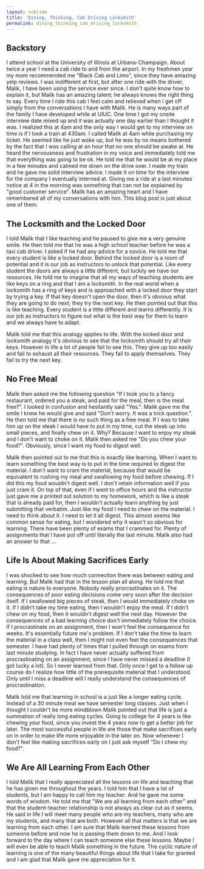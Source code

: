 ```yaml
---
layout: sublime
title: 'Dining, Thinking, Cab Driving Locksmith'
permalink: dining_thinking_cab_driving_locksmith
---
```


## Backstory

I attend school at the University of Illinois at Urbana-Champaign. About twice a year I need a cab ride to and from the airport. In my freshmen year my mom recommended me "Black Cab and Limo", since they have amazing yelp reviews. I was indifferent at first, but after one ride with the driver, Malik, I have been using the service ever since. I don't quite know how to explain it, but Malik has an amazing talent; he always knows the right thing to say. Every time I ride this cab I feel calm and relieved when I get off simply from the conversations I have with Malik. He is many ways part of the family I have developed while at UIUC. One time I got my onsite interview date mixed up and it was actually one day earlier than I thought it was. I realized this at 4am and the only way I would get to my interview on time is if I took a train at 430am. I called Malik at 4am while purchasing my ticket. He seemed like he just woke up, but he was by no means bothered by the fact that I was calling at an hour that no one should be awake at. He heard the nervousness and frustration in my voice and immediately told me that everything was going to be ok. He told me that he would be at my place in a few minutes and calmed me down on the drive over. I made my train and he gave me solid interview advice. I made it on time for the interview for the company I eventually interned at. Giving me a ride at a last minutes notice at 4 in the morning was something that can not be explained by "good customer service". Malik has an amazing heart and I have remembered all of my conversations with him. This blog post is just about one of them.

## The Locksmith and the Locked Door

I told Malik that I like teaching and he paused to give me a very genuine smile. He then told me that he was a high school teacher before he was a taxi cab driver. I asked if he had any advice for a novice. He told me that every student is like a locked door. Behind the locked door is a room of potential and it is our job as instructors to unlock that potential. Like every student the doors are always a little different, but luckily we have our resources. He told me to imagine that all my ways of teaching students are like keys on a ring and that I am a locksmith. In the real world when a locksmith has a ring of keys and is approached with a locked door they start by trying a key. If that key doesn't open the door, then it's obvious what they are going to do next; they try the next key. He then pointed out that this is like teaching. Every student is a little different and learns differently. It is our job as instructors to figure out what is the best way for them to learn and we always have to adapt.

Malik told me that this analogy applies to life. With the locked door and locksmith analogy it's obvious to see that the locksmith should try all their keys. However in life a lot of people fail to see this. They give up too easily and fail to exhaust all their resources. They fail to apply themselves. They fail to try the next key.

## No Free Meal

Malik then asked me the following question "If I took you to a fancy restaurant, ordered you a steak, and paid for the meal, then is the meal free?". I looked in confusion and hesitantly said "Yes.". Malik gave me the smile I knew he would give and said "Don't worry. It was a trick question.". He then told me that there is no such thing as a free meal. If I was to take him up on the steak I would have to put in my time, cut the steak up into small pieces, and finally chew on it. Why? Because I want to enjoy my steak and I don't want to choke on it. Malik then asked me "Do you chew your food?". Obviously, since I want my food to digest well.

Malik then pointed out to me that this is exactly like learning. When I want to learn something the best way is to put in the time required to digest the material. I don't want to cram the material, because that would be equivalent to rushing my meal and swallowing my food before chewing. If I did this my food wouldn't digest well. I don't retain information well if you just cram it. On top of that, even if I went to office hours and the instructor just gave me a printed out solution to my homework, which is like a steak that is already paid for, then I wouldn't actually learn anything by just submitting that verbatim. Just like my food I need to chew on the material. I need to think about it. I need to let it all digest. This almost seems like common sense for eating, but I wondered why it wasn't so obvious for learning. There have been plenty of exams that I crammed for. Plenty of assignments that I have put off until literally the last minute. Malik also had an answer to that ...

## Life Is About Making Sacrifices Early

I was shocked to see how much connection there was between eating and learning. But Malik had that in the lesson plan all along. He told me that eating is nature to everyone. Nobody really procrastinates on it. The consequences of poor eating decisions come very soon after the decision itself. If I swallowed big pieces of steak, then I would immediately choke on it. If I didn't take my time eating, then I wouldn't enjoy the meal. If I didn't chew on my food, then it wouldn't digest well the next day. However the consequences of a bad learning choice don't immediately follow the choice. If I procrastinate on an assignment, then I won't feel the consequence for weeks. It's essentially future me's problem. If I don't take the time to learn the material in a class well, then I might not even feel the consequences that semester. I have had plenty of times that I pulled through on exams from last minute studying. In fact I have never actually suffered from procrastinating on an assignment, since I have never missed a deadline (I got lucky a lot). So I never learned from that. Only once I get to a follow up course do I realize how little of the prerequisite material that I understood. Only until I miss a deadline will I really understand the consequences of procrastination.

Malik told me that learning in school is a just like a longer eating cycle. Instead of a 30 minute meal we have semester long classes. Just when I thought I couldn't be more mindblown Malik pointed out that life is just a summation of really long eating cycles. Going to college for 4 years is like chewing your food, since you invest the 4 years now to get a better job for later. The most successful people in life are those that make sacrifices early on in order to make life more enjoyable in the later on. Now whenever I don't feel like making sacrifices early on I just ask myself "Do I chew my food?".

## We Are All Learning From Each Other

I told Malik that I really appreciated all the lessons on life and teaching that he has given me throughout the years. I told him that I have a lot of students, but I am happy to call him my teacher. And he gave me some words of wisdom. He told me that "We are all learning from each other" and that the student-teacher relationship is not always as clear cut as it seems. He said in life I will meet many people who are my teachers, many who are my students, and many that are both. However all that matters is that we are learning from each other. I am sure that Malik learned these lessons from someone before and now he is passing them down to me. And I look forward to the day where I can teach someone else these lessons. Maybe I will even be able to teach Malik something in the future. The cyclic nature of learning is one of the many beautiful things about life that I take for granted and I am glad that Malik gave me appreciation for it.
